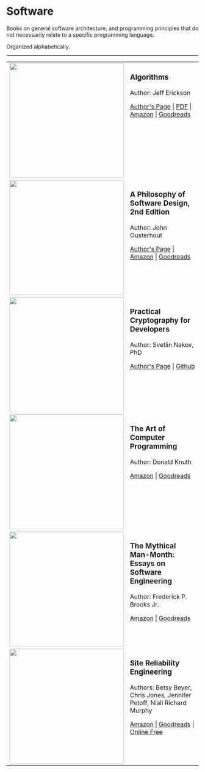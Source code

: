 # Software

Books on general software architecture, and programming principles that do not necessarily relate to a specific programming language.

Organized alphabetically.

---


<table>


<tr>
<td>
<img src="https://github.com/primalskill/til/assets/489775/6c864e65-6787-4071-b1e6-8b082c35d666" width="300" align="center" />      
</td>
<td valign="top">
  
### Algorithms

Author: Jeff Erickson

[Author's Page](https://jeffe.cs.illinois.edu/teaching/algorithms/) | [PDF](https://jeffe.cs.illinois.edu/teaching/algorithms/book/Algorithms-JeffE.pdf) | [Amazon](https://www.amazon.com/gp/product/1792644833) | [Goodreads](https://www.goodreads.com/book/show/20613168-algorithms?ac=1&from_search=true&qid=6GzZTbv9r8&rank=1)

</td>
</tr>

<tr>
<td>
<img src="https://github.com/primalskill/til/assets/489775/e80247ce-a7f1-42c9-90f4-b0e8d4754d02" width="300" align="center" />      
</td>
<td valign="top">
  
### A Philosophy of Software Design, 2nd Edition

Author: John Ousterhout

[Author's Page](https://web.stanford.edu/~ouster/cgi-bin/book.php) | [Amazon](https://www.amazon.com/Philosophy-Software-Design-2nd/dp/173210221X) | [Goodreads](https://www.goodreads.com/book/show/39996759-a-philosophy-of-software-design)

</td>
</tr>

<tr>
<td>
<img src="https://github.com/primalskill/til/assets/489775/1b463963-8bf0-49d8-b325-db96cc1250bb" width="300" align="center" />      
</td>
<td valign="top">
  
### Practical Cryptography for Developers

Author: Svetlin Nakov, PhD

[Author's Page](https://cryptobook.nakov.com/) | [Github](https://github.com/nakov/practical-cryptography-for-developers-book)
</td>
</tr>

<tr>
<td>
<img src="https://github.com/primalskill/til/assets/489775/c8cd8587-9a28-4e5c-9123-88958b87f989" width="300" align="center" />      
</td>
<td valign="top">
  
### The Art of Computer Programming

Author: Donald Knuth

[Amazon](https://www.amazon.com/gp/product/0321751043) | [Goodreads](https://www.goodreads.com/book/show/112247.The_Art_of_Computer_Programming_Volume_1?from_search=true&from_srp=true&qid=9H7rqTQBpy&rank=1)
</td>
</tr>

<tr>
<td>
<img src="https://github.com/user-attachments/assets/f9bbf012-fcbf-40d0-a99f-c1f4f65f54c5" width="300" align="center" />        
</td>
<td valign="top">
  
### The Mythical Man-Month: Essays on Software Engineering

Author: Frederick P. Brooks Jr.

[Amazon](https://www.amazon.com/gp/product/0201835959) | [Goodreads](https://www.goodreads.com/book/show/13629.The_Mythical_Man_Month)
</td>
</tr>

<tr>
<td>
<img src="https://github.com/primalskill/til/assets/489775/50376937-f624-4910-90db-6312fbd71364" width="300" align="center" />    
</td>
<td valign="top">
  
### Site Reliability Engineering

Authors: Betsy Beyer, Chris Jones, Jennifer Petoff, Niall Richard Murphy

[Amazon](https://www.amazon.com/Site-Reliability-Engineering-Production-Systems/dp/149192912X) | [Goodreads](https://www.goodreads.com/book/show/27968891-site-reliability-engineering) | [Online Free](https://sre.google/sre-book/table-of-contents/)
</td>
</tr>


</table>





